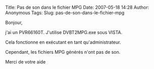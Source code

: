 Title: Pas de son dans le fichier MPG
Date: 2007-05-18 14:28
Author: Anonymous
Tags: 
Slug: pas-de-son-dans-le-fichier-mpg

Bonjour,  

j'ai un PVR66160T. J'utilise DVBT2MPG.exe sous VISTA.  

Cela fonctionne en exécutant en tant qu'administrateur.

Cependant, les fichiers MPG générés n'ont pas de son.

Merci de votre aide

